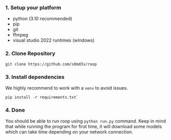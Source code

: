 ### 1. Setup your platform
   - python (3.10 recommended)
   - pip
   - git
   - ffmpeg
   - visual studio 2022 runtimes (windows)

### 2. Clone Repository

```
git clone https://github.com/s0md3v/roop
```

### 3. Install dependencies

We highly recommend to work with a `venv` to avoid issues.

```
pip install -r requirements.txt`
```

### 4. Done

You should be able to run roop using `python run.py` command. Keep in mind that while running the program for first time, it will download some models which can take time depending on your network connection.